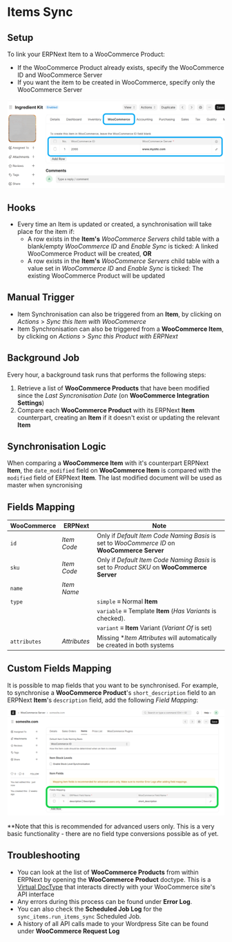 # Items Sync

## Setup

To link your ERPNext Item to a WooCommerce Product:
- If the WooCommerce Product already exists, specify the WooCommerce ID and WooCommerce Server
- If you want the item to be created in WooCommerce, specify only the WooCommerce Server

![Linking an item](../images/item-link.png)

## Hooks

- Every time an Item is updated or created, a synchronisation will take place for the item if:
  -  A row exists in the **Item's** *WooCommerce Servers* child table with a blank/empty *WooCommerce ID* and *Enable Sync* is ticked: A linked WooCommerce Product will be created, **OR**
  -  A row exists in the **Item's** *WooCommerce Servers* child table with a value set in *WooCommerce ID* and *Enable Sync* is ticked: The existing WooCommerce Product will be updated

## Manual Trigger
- Item Synchronisation can also be triggered from an **Item**, by clicking on *Actions* > *Sync this Item with WooCommerce*
- Item Synchronisation can also be triggered from a **WooCommerce Item**, by clicking on *Actions* > *Sync this Product with ERPNext*

## Background Job

Every hour, a background task runs that performs the following steps:
1. Retrieve a list of **WooCommerce Products** that have been modified since the *Last Syncronisation Date* (on **WooCommerce Integration Settings**) 
2. Compare each **WooCommerce Product** with its ERPNext **Item** counterpart, creating an **Item** if it doesn't exist or updating the relevant **Item**

## Synchronisation Logic
When comparing a **WooCommerce Item** with it's counterpart ERPNext **Item**, the `date_modified` field on **WooCommerce Item** is compared with the `modified` field of ERPNext **Item**. The last modified document will be used as master when syncronising

## Fields Mapping

| WooCommerce  | ERPNext      | Note                                                                                          |
| ------------ | ------------ | --------------------------------------------------------------------------------------------- |
| `id`         | *Item Code*  | Only if *Default Item Code Naming Basis* is set to *WooCommerce ID* on **WooCommerce Server** |
| `sku`        | *Item Code*  | Only if *Default Item Code Naming Basis* is set to *Product SKU* on **WooCommerce Server**    |
| `name`       | *Item Name*  |                                                                                               |
| `type`       |              | `simple` ≡ Normal **Item**                                                                    |
|              |              | `variable` ≡ Template **Item** (*Has Variants* is checked).                                   |
|              |              | `variant` ≡ **Item** Variant (*Variant Of* is set)                                            |
| `attributes` | *Attributes* | Missing **Item Attributes* will automatically be created in both systems                      |

## Custom Fields Mapping
It is possible to map fields that you want to be synchronised. For example, to synchronise a **WooCommerce Product**'s `short_description` field to an ERPNext **Item**'s `description` field, add the following *Field Mapping*:

![Item Fields Mapping](../images/item-fields-mapping.png)

**Note that this is recommended for advanced users only. This is a very basic functionality - there are no field type conversions possible as of yet.

## Troubleshooting
- You can look at the list of **WooCommerce Products** from within ERPNext by opening the **WooCommerce Product** doctype. This is a [Virtual DocType](https://frappeframework.com/docs/v15/user/en/basics/doctypes/virtual-doctype) that interacts directly with your WooCommerce site's API interface
- Any errors during this process can be found under **Error Log**.
- You can also check the **Scheduled Job Log** for the `sync_items.run_items_sync` Scheduled Job.
- A history of all API calls made to your Wordpress Site can be found under **WooCommerce Request Log**

